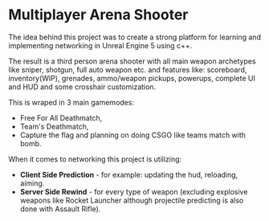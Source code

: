 # Multiplayer Arena Shooter

The idea behind this project was to create a strong platform for learning and implementing networking in Unreal Engine 5 using c++. 

The result is a third person arena shooter with all main weapon archetypes like sniper, shotgun, full auto weapon etc. 
and features like: scoreboard, inventory(WIP), grenades, ammo/weapon pickups, powerups, complete UI and HUD and some crosshair customization.

This is wraped in 3 main gamemodes: 
- Free For All Deathmatch,
- Team's Deathmatch,
- Capture the flag
and planning on doing CSGO like teams match with bomb.

When it comes to networking this project is utilizing:
- **Client Side Prediction** - for example: updating the hud, reloading, aiming.
- **Server Side Rewind** - for every type of weapon (excluding explosive weapons like Rocket Launcher although projectile predicting is also done with Assault Rifle).
